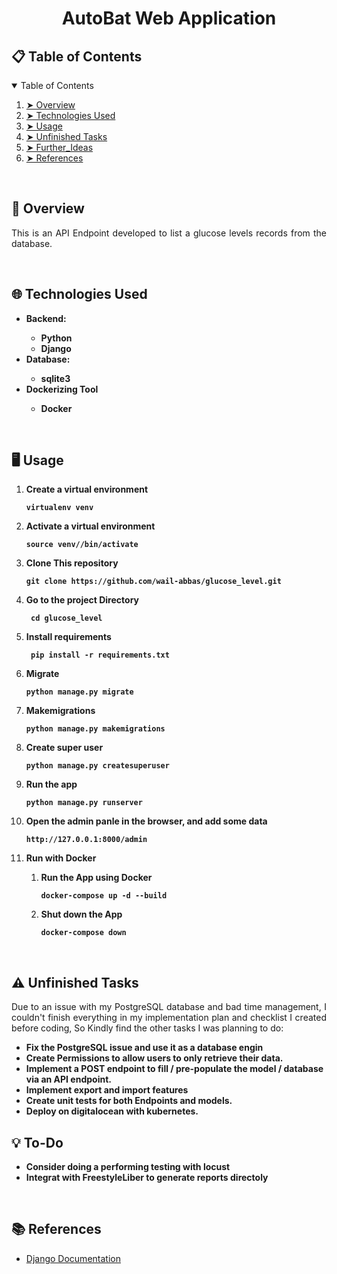 <h1 align="center"> AutoBat Web Application </h1>

<h2 id="table-of-contents"> 📋 Table of Contents</h2>
<details open="open">
  <summary>Table of Contents</summary>
  <ol>
    <li><a href="#overview"> ➤ Overview</a></li>
    <li><a href="#technologies-used"> ➤ Technologies Used</a></li>
    <li><a href="#Usage"> ➤ Usage</a></li>
    <li><a href="#Unfinished_Tasks"> ➤ Unfinished Tasks </a></li>
    <li><a href="#Further_Ideas"> ➤ Further_Ideas </a></li>
    <li><a href="#references"> ➤ References</a></li>
  </ol>
</details>

<br>
<h2 id="overview"> 📖 Overview</h2>
<p align="justify"> 
  This is an API Endpoint developed to list a glucose levels records from the database.
</p>

<br>
<h2 id="technologies-used"> 🌐 Technologies Used</h2>
<ul>
  <li><b>Backend:</b></li>
    <ul>
      <li><b>Python</b></li>
      <li><b>Django</b></li>
    </ul>
  <li><b>Database:</b></li>
    <ul>
      <li><b>sqlite3</b></li>
    </ul>
  <li><b>Dockerizing Tool</b> </li>
    <ul>
      <li><b>Docker</b></li>
    </ul>
</ul>

<br>
<h2 id="Usage"> 🖥️ Usage</h2>

<ol>
  <li><b>Create a virtual environment<pre><code>virtualenv venv </code></pre></b></li>
  <li><b>Activate a virtual environment<pre><code>source venv//bin/activate </code></pre></b></li>
  <li><b>Clone This repository<pre><code>git clone https://github.com/wail-abbas/glucose_level.git</code></pre></b></li>
  <li><b>Go to the project Directory<pre><code> cd glucose_level</code></pre></b></li>
  <li><b>Install requirements<pre><code> pip install -r requirements.txt </code></pre></b></li>

  <li><b>Migrate<pre><code>python manage.py migrate </code></pre></b></li>
  <li><b>Makemigrations<pre><code>python manage.py makemigrations </code></pre></b></li>
  <li><b>Create super user<pre><code>python manage.py createsuperuser </code></pre></b></li>
  <li><b>Run the app <pre><code>python manage.py runserver </code></pre></b></li>
  
  <li><b>Open the admin panle in the browser, and add some data<pre><code>http://127.0.0.1:8000/admin </code></pre></b></li>

  <li><b> Run with Docker </b></li>
  <ol>
    <li><b>Run the App using Docker<pre><code>docker-compose up -d --build </code></pre></b></li>
    <li><b>Shut down the App <pre><code>docker-compose down </code></pre></b></li>
  </ol>
</ol>

<br>
<h2 id="unfinished_tasks"> ⚠️ Unfinished Tasks</h2>
<p align="justify"> 
  Due to an issue with my PostgreSQL database and bad time management, I couldn't finish everything in my implementation plan and checklist I created before coding, So Kindly find the other tasks I was planning to do:
</p>
<ul>
  <li><b>Fix the PostgreSQL issue and use it as a database engin</b></li>
  <li><b>Create Permissions to allow users to only retrieve their data.</b></li>
  <li><b>Implement a POST endpoint to fill / pre-populate the model / database via an
  API endpoint.</b></li>
  <li><b>Implement export and import features </b></li>
  <li><b>Create unit tests for both Endpoints and models.</b></li>
  <li><b>Deploy on digitalocean with kubernetes.</b></li>
</ul>

<h2 id="Further_Ideas"> 💡 To-Do</h2>
<ul>
  <li><b> Consider doing a performing testing with locust</b></li>
  <li><b> Integrat with FreestyleLiber to generate reports directoly</b></li>
</ul>
<br>
<h2 id="references"> 📚 References</h2>
<ul>
  <li><a href="https://docs.djangoproject.com/en/3.2/"> Django Documentation </a></li>
</ul>

